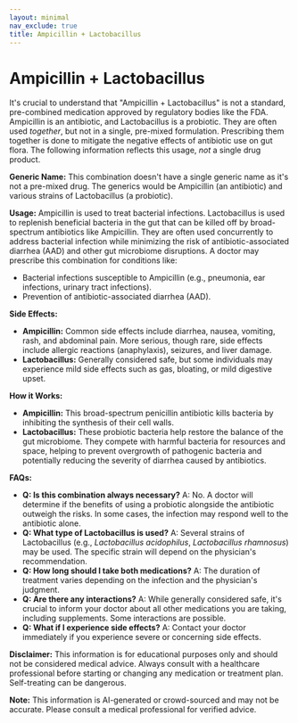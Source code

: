 ```yaml
---
layout: minimal
nav_exclude: true
title: Ampicillin + Lactobacillus
---
```


# Ampicillin + Lactobacillus

It's crucial to understand that "Ampicillin + Lactobacillus" is not a standard, pre-combined medication approved by regulatory bodies like the FDA.  Ampicillin is an antibiotic, and Lactobacillus is a probiotic.  They are often used *together*, but not in a single, pre-mixed formulation.  Prescribing them together is done to mitigate the negative effects of antibiotic use on gut flora.  The following information reflects this usage, *not* a single drug product.

**Generic Name:** This combination doesn't have a single generic name as it's not a pre-mixed drug.  The generics would be Ampicillin (an antibiotic) and various strains of Lactobacillus (a probiotic).


**Usage:**  Ampicillin is used to treat bacterial infections. Lactobacillus is used to replenish beneficial bacteria in the gut that can be killed off by broad-spectrum antibiotics like Ampicillin.  They are often used concurrently to address bacterial infection while minimizing the risk of antibiotic-associated diarrhea (AAD) and other gut microbiome disruptions.  A doctor may prescribe this combination for conditions like:

* Bacterial infections susceptible to Ampicillin (e.g., pneumonia, ear infections, urinary tract infections).
* Prevention of antibiotic-associated diarrhea (AAD).

**Side Effects:**

* **Ampicillin:** Common side effects include diarrhea, nausea, vomiting, rash, and abdominal pain.  More serious, though rare, side effects include allergic reactions (anaphylaxis), seizures, and liver damage.
* **Lactobacillus:**  Generally considered safe, but some individuals may experience mild side effects such as gas, bloating, or mild digestive upset.

**How it Works:**

* **Ampicillin:** This broad-spectrum penicillin antibiotic kills bacteria by inhibiting the synthesis of their cell walls.
* **Lactobacillus:** These probiotic bacteria help restore the balance of the gut microbiome. They compete with harmful bacteria for resources and space, helping to prevent overgrowth of pathogenic bacteria and potentially reducing the severity of diarrhea caused by antibiotics.


**FAQs:**

* **Q: Is this combination always necessary?** A: No.  A doctor will determine if the benefits of using a probiotic alongside the antibiotic outweigh the risks.  In some cases, the infection may respond well to the antibiotic alone.
* **Q: What type of Lactobacillus is used?** A: Several strains of Lactobacillus (e.g., *Lactobacillus acidophilus*, *Lactobacillus rhamnosus*) may be used.  The specific strain will depend on the physician's recommendation.
* **Q:  How long should I take both medications?** A: The duration of treatment varies depending on the infection and the physician's judgment.
* **Q: Are there any interactions?** A:  While generally considered safe, it's crucial to inform your doctor about all other medications you are taking, including supplements. Some interactions are possible.
* **Q: What if I experience side effects?** A: Contact your doctor immediately if you experience severe or concerning side effects.


**Disclaimer:** This information is for educational purposes only and should not be considered medical advice. Always consult with a healthcare professional before starting or changing any medication or treatment plan.  Self-treating can be dangerous.


**Note:** This information is AI-generated or crowd-sourced and may not be accurate. Please consult a medical professional for verified advice.